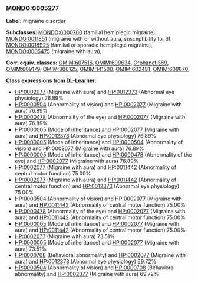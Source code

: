 
### [MONDO:0005277](http://purl.obolibrary.org/obo/MONDO_0005277)
**Label:** migraine disorder

**Subclasses:** [MONDO:0000700](http://purl.obolibrary.org/obo/MONDO_0000700) (familial hemiplegic migraine), [MONDO:0011851](http://purl.obolibrary.org/obo/MONDO_0011851) (migraine with or without aura, susceptibility to, 6), [MONDO:0018925](http://purl.obolibrary.org/obo/MONDO_0018925) (familial or sporadic hemiplegic migraine), [MONDO:0005475](http://purl.obolibrary.org/obo/MONDO_0005475) (migraine with aura), 

**Corr. equiv. classes:** [OMIM:607516](http://purl.obolibrary.org/obo/OMIM_607516), [OMIM:609634](http://purl.obolibrary.org/obo/OMIM_609634), [Orphanet:569](http://www.orpha.net/ORDO/Orphanet_569), [OMIM:609179](http://purl.obolibrary.org/obo/OMIM_609179), [OMIM:300125](http://purl.obolibrary.org/obo/OMIM_300125), [OMIM:141500](http://purl.obolibrary.org/obo/OMIM_141500), [OMIM:602481](http://purl.obolibrary.org/obo/OMIM_602481), [OMIM:609670](http://purl.obolibrary.org/obo/OMIM_609670), 

**Class expressions from DL-Learner:**

- [HP:0002077](http://purl.obolibrary.org/obo/HP_0002077) (Migraine with aura) and [HP:0012373](http://purl.obolibrary.org/obo/HP_0012373) (Abnormal eye physiology) 76.89%
- [HP:0000504](http://purl.obolibrary.org/obo/HP_0000504) (Abnormality of vision) and [HP:0002077](http://purl.obolibrary.org/obo/HP_0002077) (Migraine with aura) 76.89%
- [HP:0000478](http://purl.obolibrary.org/obo/HP_0000478) (Abnormality of the eye) and [HP:0002077](http://purl.obolibrary.org/obo/HP_0002077) (Migraine with aura) 76.89%
- [HP:0000005](http://purl.obolibrary.org/obo/HP_0000005) (Mode of inheritance) and [HP:0002077](http://purl.obolibrary.org/obo/HP_0002077) (Migraine with aura) and [HP:0012373](http://purl.obolibrary.org/obo/HP_0012373) (Abnormal eye physiology) 76.89%
- [HP:0000005](http://purl.obolibrary.org/obo/HP_0000005) (Mode of inheritance) and [HP:0000504](http://purl.obolibrary.org/obo/HP_0000504) (Abnormality of vision) and [HP:0002077](http://purl.obolibrary.org/obo/HP_0002077) (Migraine with aura) 76.89%
- [HP:0000005](http://purl.obolibrary.org/obo/HP_0000005) (Mode of inheritance) and [HP:0000478](http://purl.obolibrary.org/obo/HP_0000478) (Abnormality of the eye) and [HP:0002077](http://purl.obolibrary.org/obo/HP_0002077) (Migraine with aura) 76.89%
- [HP:0002077](http://purl.obolibrary.org/obo/HP_0002077) (Migraine with aura) and [HP:0011442](http://purl.obolibrary.org/obo/HP_0011442) (Abnormality of central motor function) 75.00%
- [HP:0002077](http://purl.obolibrary.org/obo/HP_0002077) (Migraine with aura) and [HP:0011442](http://purl.obolibrary.org/obo/HP_0011442) (Abnormality of central motor function) and [HP:0012373](http://purl.obolibrary.org/obo/HP_0012373) (Abnormal eye physiology) 75.00%
- [HP:0000504](http://purl.obolibrary.org/obo/HP_0000504) (Abnormality of vision) and [HP:0002077](http://purl.obolibrary.org/obo/HP_0002077) (Migraine with aura) and [HP:0011442](http://purl.obolibrary.org/obo/HP_0011442) (Abnormality of central motor function) 75.00%
- [HP:0000478](http://purl.obolibrary.org/obo/HP_0000478) (Abnormality of the eye) and [HP:0002077](http://purl.obolibrary.org/obo/HP_0002077) (Migraine with aura) and [HP:0011442](http://purl.obolibrary.org/obo/HP_0011442) (Abnormality of central motor function) 75.00%
- [HP:0000005](http://purl.obolibrary.org/obo/HP_0000005) (Mode of inheritance) and [HP:0002077](http://purl.obolibrary.org/obo/HP_0002077) (Migraine with aura) and [HP:0011442](http://purl.obolibrary.org/obo/HP_0011442) (Abnormality of central motor function) 75.00%
- [HP:0002077](http://purl.obolibrary.org/obo/HP_0002077) (Migraine with aura) 73.51%
- [HP:0000005](http://purl.obolibrary.org/obo/HP_0000005) (Mode of inheritance) and [HP:0002077](http://purl.obolibrary.org/obo/HP_0002077) (Migraine with aura) 73.51%
- [HP:0000708](http://purl.obolibrary.org/obo/HP_0000708) (Behavioral abnormality) and [HP:0002077](http://purl.obolibrary.org/obo/HP_0002077) (Migraine with aura) and [HP:0012373](http://purl.obolibrary.org/obo/HP_0012373) (Abnormal eye physiology) 69.72%
- [HP:0000504](http://purl.obolibrary.org/obo/HP_0000504) (Abnormality of vision) and [HP:0000708](http://purl.obolibrary.org/obo/HP_0000708) (Behavioral abnormality) and [HP:0002077](http://purl.obolibrary.org/obo/HP_0002077) (Migraine with aura) 69.72%


